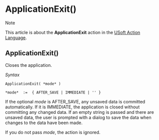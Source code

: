 # ApplicationExit()



> [!NOTE]
> This article is about the **ApplicationExit** action in the [USoft Action Language](/docs/Task%20flow/Action%20Language%20reference/USoft%20Action%20Language.md).

## **ApplicationExit()**

Closes the application.

*Syntax*

```
ApplicationExit( *mode* )

*mode*  :=  { AFTER_SAVE | IMMEDIATE | '' }
```

If the optional *mode* is AFTER_SAVE, any unsaved data is committed automatically. If it is IMMEDIATE, the application is closed without committing any changed data. If an empty string is passed and there are unsaved data, the user is prompted with a dialog to save the data when changes to the data have been made.

If you do not pass *mode*, the action is ignored.